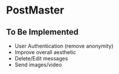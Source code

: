 # PostMaster

## To Be Implemented
- User Authentication (remove anonymity)
- Improve overall aesthetic
- Delete/Edit messages
- Send images/video
